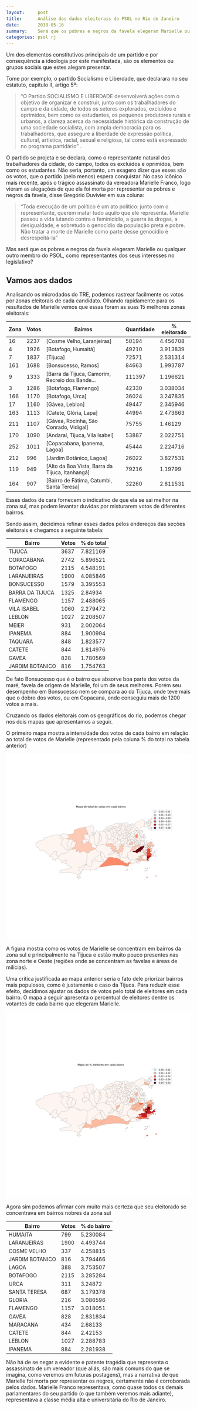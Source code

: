 ```yaml
---
layout:     post
title:      Análise dos dados eleitorais do PSOL no Rio de Janeiro
date:       2018-05-16
summary:    Será que os pobres e negros da favela elegeram Marielle ou qualquer outro membro do PSOL, como representantes dos seus interesses no legislativo?
categories: psol rj
---
```



Um dos elementos constitutivos principais de um partido e por consequência a ideologia por este manifestada, são os elementos ou grupos sociais que estes alegam presentar.

Tome por exemplo, o partido Socialismo e Liberdade, que declarara no seu estatuto, capítulo II, artigo 5º:

>“O Partido SOCIALISMO E LIBERDADE desenvolverá ações com o objetivo de organizar e construir, junto com os trabalhadores do campo e da cidade, de todos os setores explorados, excluídos e oprimidos, bem como os estudantes, os pequenos produtores rurais e urbanos, a clareza acerca da necessidade histórica da construção de uma sociedade socialista, com ampla democracia para os trabalhadores, que assegure a liberdade de expressão política, cultural, artística, racial, sexual e religiosa, tal como está expressado no programa partidário” .

O partido se projeta e se declara, como o representante natural dos trabalhadores da cidade, do campo, todos os excluídos e oprimidos, bem como os estudantes. Não seria, portanto, um exagero dizer que esses são os votos, que o partido (pelo menos) espera conquistar.
No caso icônico mais recente, após o trágico assassinato da vereadora Marielle Franco, logo vieram as alegações de que ela foi morta por representar os pobres e negros da favela, disse Gregório Duvivier em sua coluna:

>“Toda execução de um político é um ato político: junto com o representante, querem matar tudo aquilo que ele representa. Marielle passou a vida lutando contra o feminicídio, a guerra às drogas, a desigualdade, e sobretudo o genocídio da população preta e pobre. Não tratar a morte de Marielle como parte desse genocídio é desrespeitá-la”


Mas será que os pobres e negros da favela elegeram Marielle ou qualquer outro membro do PSOL, como representantes dos seus interesses no legislativo?


## **Vamos aos dados**

Analisando os microdados do TRE, podemos rastrear facilmente os votos por zonas eleitorais de cada candidato. Olhando rapidamente para os resultados de Marielle vemos que essas foram as suas 15 melhores zonas eleitorais:

| ﻿Zona | Votos | Bairros                                           | Quantidade | % eleitorado |
|------|-------|---------------------------------------------------|------------|--------------|
| 16   | 2237  | [Cosme Velho, Laranjeiras]                        | 50194      | 4.456708     |
| 4    | 1926  | [Botafogo, Humaitá]                               | 49210      | 3.913839     |
| 7    | 1837  | [Tijuca]                                          | 72571      | 2.531314     |
| 161  | 1688  | [Bonsucesso, Ramos]                               | 84663      | 1.993787     |
| 9    | 1333  | [Barra da Tijuca,  Camorim,  Recreio dos Bande... | 111397     | 1.196621     |
| 3    | 1286  | [Botafogo, Flamengo]                              | 42330      | 3.038034     |
| 166  | 1170  | [Botafogo, Urca]                                  | 36024      | 3.247835     |
| 17   | 1160  | [Gávea, Leblon]                                   | 49447      | 2.345946     |
| 163  | 1113  | [Catete,  Glória, Lapa]                           | 44994      | 2.473663     |
| 211  | 1107  | [Gávea,  Rocinha,  São Conrado, Vidigal]          | 75755      | 1.46129      |
| 170  | 1090  | [Andaraí, Tijuca, Vila Isabel]                    | 53887      | 2.022751     |
| 252  | 1011  | [Copacabana, Ipanema, Lagoa]                      | 45444      | 2.224716     |
| 212  | 996   | [Jardim Botânico, Lagoa]                          | 26022      | 3.827531     |
| 119  | 949   | [Alto da Boa Vista, Barra da Tijuca, Itanhangá]   | 79216      | 1.19799      |
| 164  | 907   | [Bairro de Fátima,  Catumbi, Santa Teresa]        | 32260      | 2.811531     |


Esses dados de cara fornecem o indicativo de que ela se sai melhor na zona sul, mas podem levantar duvidas por misturarem votos de diferentes bairros.

Sendo assim, decidimos refinar esses dados pelos endereços das seções eleitorais e chegamos a seguinte tabela:

| ﻿Bairro          | Votos | % do total |
|-----------------|-------|------------|
| TIJUCA          | 3637  | 7.821169   |
| COPACABANA      | 2742  | 5.896521   |
| BOTAFOGO        | 2115  | 4.548191   |
| LARANJEIRAS     | 1900  | 4.085846   |
| BONSUCESSO      | 1579  | 3.395553   |
| BARRA DA TIJUCA | 1325  | 2.84934    |
| FLAMENGO        | 1157  | 2.488065   |
| VILA ISABEL     | 1060  | 2.279472   |
| LEBLON          | 1027  | 2.208507   |
| MEIER           | 931   | 2.002064   |
| IPANEMA         | 884   | 1.900994   |
| TAQUARA         | 848   | 1.823577   |
| CATETE          | 844   | 1.814976   |
| GAVEA           | 828   | 1.780569   |
| JARDIM BOTANICO | 816   | 1.754763   |


De fato Bonsucesso que é o bairro que absorve boa parte dos votos da maré, favela de origem de Marielle, foi um de seus melhores. Porém seu desempenho em Bonsucesso nem se compara ao da Tijuca, onde teve mais que o dobro dos votos, ou em Copacana, onde conseguiu mais de 1200 votos a mais.

Cruzando os dados eleitorais com os geográficos do rio, podemos chegar nos dois mapas que apresentamos a seguir. 

O primeiro mapa mostra a intensidade dos votos de cada bairro em relação ao total de votos de Marielle (representado pela coluna % do total na tabela anterior)

![desk](https://raw.githubusercontent.com/politidados/politidados.github.io/master/_posts/img/total.png)

A figura mostra como os votos de Marielle se concentram em bairros da zona sul e principalmente na Tijuca e estão muito pouco presentes nas zona norte e Oeste (regiões onde se concentram as favelas e áreas de milícias).

Uma crítica justificada ao mapa anterior seria o fato dele priorizar bairros mais populosos, como é justamente o caso da Tijuca. Para reduzir esse efeito, decidimos ajustar os dados de votos pelo total de eleitores em cada bairro. O mapa a seguir apresenta o percentual de eleitores dentre os votantes de cada bairro que elegeram Marielle.

![image](https://raw.githubusercontent.com/politidados/politidados.github.io/master/_posts/img/fracaobairro.png)

Agora sim podemos afirmar com muito mais certeza que seu eleitorado se concentrava em bairros nobres da zona sul 

| ﻿Bairro          | Votos | % do bairro |
|-----------------|-------|-------------|
| HUMAITA         | 799   | 5.230084    |
| LARANJEIRAS     | 1900  | 4.493744    |
| COSME VELHO     | 337   | 4.258815    |
| JARDIM BOTANICO | 816   | 3.794466    |
| LAGOA           | 388   | 3.753507    |
| BOTAFOGO        | 2115  | 3.285284    |
| URCA            | 311   | 3.24872     |
| SANTA TERESA    | 687   | 3.179378    |
| GLORIA          | 216   | 3.086596    |
| FLAMENGO        | 1157  | 3.018051    |
| GAVEA           | 828   | 2.831834    |
| MARACANA        | 434   | 2.68133     |
| CATETE          | 844   | 2.42153     |
| LEBLON          | 1027  | 2.288783    |
| IPANEMA         | 884   | 2.281938    |

Não há de se negar a evidente e patente tragédia que representa o assassinato de um vereador (que aliás, são mais comuns do que se imagina, como veremos em futuras postagens), mas a narrativa de que Marielle foi morta por representar os negros, certamente não é corroborada pelos dados.
Marielle Franco representava, como quase todos os demais parlamentares do seu partido (o que também veremos mais adiante), representava a classe média alta e universitária do Rio de Janeiro.
